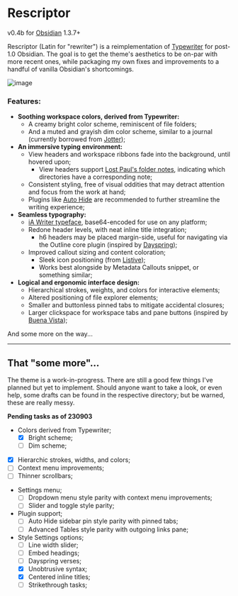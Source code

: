 # Rescriptor
v0.4b for [Obsidian](https://obsidian.md/) 1.3.7+

Rescriptor (Latin for "rewriter") is a reimplementation of [Typewriter](https://github.com/crashmoney/obsidian-typewriter) for post-1.0 Obsidian. The goal is to get the theme's aesthetics to be on-par with more recent ones, while packaging my own fixes and improvements to a handful of vanilla Obsidian's shortcomings.

![image](https://github.com/nucspl/obsi-rescriptor/assets/80261260/4b201c81-dfcb-4e2b-874d-67093ee7fbbe)

### Features:
- **Soothing workspace colors, derived from Typewriter:**
	- A creamy bright color scheme, reminiscent of file folders;
	- And a muted and grayish dim color scheme, similar to a journal (currently borrowed from [Jotter](https://github.com/lnbgc/obsidian-jotter));
- **An immersive typing environment:**
	- View headers and workspace ribbons fade into the background, until hovered upon;
		- View headers support [Lost Paul's folder notes](https://github.com/LostPaul/obsidian-folder-notes), indicating which directories have a corresponding note;
	- Consistent styling, free of visual oddities that may detract attention and focus from the work at hand;
	- Plugins like [Auto Hide](https://github.com/skelato1/obsidian-auto-hide) are recommended to further streamline the writing experience; 
- **Seamless typography:**
	- [iA Writer typeface](https://ia.net/topics/a-typographic-christmas), base64-encoded for use on any platform;
	- Redone header levels, with neat inline title integration;
		- h6 headers may be placed margin-side, useful for navigating via the Outline core plugin (inspired by [Dayspring](https://github.com/erykwalder/dayspring-theme));
	- Improved callout sizing and content coloration;
		- Sleek icon positioning (from [Listive](https://github.com/efemkay/obsidian-listive-theme));
		- Works best alongside by Metadata Callouts snippet, or something similar;
- **Logical and ergonomic interface design:**
	- Hierarchical strokes, weights, and colors for interactive elements;
	- Altered positioning of file explorer elements;
	- Smaller and buttonless pinned tabs to mitigate accidental closures;
	- Larger clickspace for workspace tabs and pane buttons (inspired by [Buena Vista](https://github.com/oqipoDev/Buena-Vista-Theme));

And some more on the way...

---
## That "some more"...

The theme is a work-in-progress. There are still a good few things I've planned but yet to implement. Should anyone want to take a look, or even help, some drafts can be found in the respective directory; but be warned, these are really messy.

**Pending tasks as of 230903**
- Colors derived from Typewriter;
	- [x] Bright scheme;
	- [ ] Dim scheme;
- [x] Hierarchic strokes, widths, and colors;
- [ ] Context menu improvements;
- [ ] Thinner scrollbars;
- Settings menu;
	- [ ] Dropdown menu style parity with context menu improvements;
	- [ ] Slider and toggle style parity;
- Plugin support;
	- [ ] Auto Hide sidebar pin style parity with pinned tabs;
	- [ ] Advanced Tables style parity with outgoing links pane;
- Style Settings options;
	- [ ] Line width slider;
	- [ ] Embed headings;
	- [ ] Dayspring verses;
	- [x] Unobtrusive syntax;
	- [x] Centered inline titles;
	- [ ] Strikethrough tasks;
